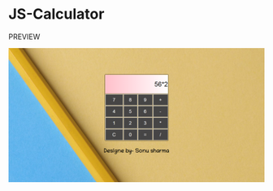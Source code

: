 # JS-Calculator


PREVIEW

![Screenshot (101)](https://raw.githubusercontent.com/sonu3323/JS-calculater/master/Images/screencapture-127-0-0-1-5500-Indexx-html-2019-09-14-23_38_51.png)
